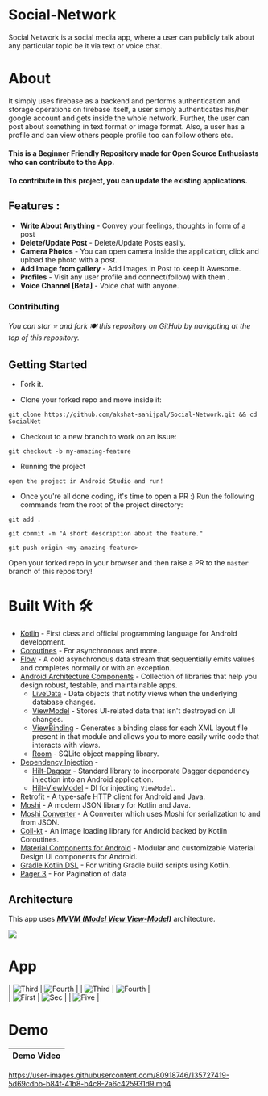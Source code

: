 # Social-Network
Social Network is a social media app, where a user can publicly talk about any particular topic be it via text or voice chat.
# About
It simply uses firebase as a backend and performs authentication and storage operations on firebase itself, a user simply authenticates his/her google account and gets inside the whole network. Further, the user can post about something in text format or image format. Also, a user has a profile and can view others people profile too can follow others etc.

#### This is a Beginner Friendly Repository made for Open Source Enthusiasts who can contribute to the App. 
#### To contribute in this project, you can update the existing applications.

## Features :

- **Write About Anything** - Convey your feelings, thoughts in form of a post 
- **Delete/Update Post** - Delete/Update Posts easily.
- **Camera Photos** - You can open camera inside the application, click and upload the photo with a post.
- **Add Image from gallery** - Add Images in Post to keep it Awesome.
- **Profiles** - Visit any user profile and connect(follow) with them .
- **Voice Channel [Beta]** - Voice chat with anyone.

### Contributing
###### You can star ⭐ and fork 🍽️ this repository on GitHub by navigating at the top of this repository.

## Getting Started
* Fork it.

* Clone your forked repo and move inside it:

`git clone https://github.com/akshat-sahijpal/Social-Network.git && cd SocialNet`

* Checkout to a new branch to work on an issue:

`git checkout -b my-amazing-feature`

* Running the project

`open the project in Android Studio and run!`
<br/>

* Once you're all done coding, it's time to open a PR :)
Run the following commands from the root of the project directory:

`git add .`

`git commit -m "A short description about the feature."`

`git push origin <my-amazing-feature>`

Open your forked repo in your browser and then raise a PR to the `master` branch of this repository!

# Built With 🛠
- [Kotlin](https://kotlinlang.org/) - First class and official programming language for Android development.
- [Coroutines](https://kotlinlang.org/docs/reference/coroutines-overview.html) - For asynchronous and more..
- [Flow](https://kotlin.github.io/kotlinx.coroutines/kotlinx-coroutines-core/kotlinx.coroutines.flow/-flow/) - A cold asynchronous data stream that sequentially emits values and completes normally or with an exception.
- [Android Architecture Components](https://developer.android.com/topic/libraries/architecture) - Collection of libraries that help you design robust, testable, and maintainable apps.
  - [LiveData](https://developer.android.com/topic/libraries/architecture/livedata) - Data objects that notify views when the underlying database changes.
  - [ViewModel](https://developer.android.com/topic/libraries/architecture/viewmodel) - Stores UI-related data that isn't destroyed on UI changes. 
  - [ViewBinding](https://developer.android.com/topic/libraries/view-binding) - Generates a binding class for each XML layout file present in that module and allows you to more easily write code that interacts with views.
  - [Room](https://developer.android.com/topic/libraries/architecture/room) - SQLite object mapping library.
- [Dependency Injection](https://developer.android.com/training/dependency-injection) - 
  - [Hilt-Dagger](https://dagger.dev/hilt/) - Standard library to incorporate Dagger dependency injection into an Android application.
  - [Hilt-ViewModel](https://developer.android.com/training/dependency-injection/hilt-jetpack) - DI for injecting `ViewModel`.
- [Retrofit](https://square.github.io/retrofit/) - A type-safe HTTP client for Android and Java.
- [Moshi](https://github.com/square/moshi) - A modern JSON library for Kotlin and Java.
- [Moshi Converter](https://github.com/square/retrofit/tree/master/retrofit-converters/moshi) - A Converter which uses Moshi for serialization to and from JSON.
- [Coil-kt](https://coil-kt.github.io/coil/) - An image loading library for Android backed by Kotlin Coroutines.
- [Material Components for Android](https://github.com/material-components/material-components-android) - Modular and customizable Material Design UI components for Android.
- [Gradle Kotlin DSL](https://docs.gradle.org/current/userguide/kotlin_dsl.html) - For writing Gradle build scripts using Kotlin.
- [Pager 3](https://developer.android.com/reference/kotlin/androidx/paging/Pager) - For Pagination of data
## Architecture
This app uses [***MVVM (Model View View-Model)***](https://developer.android.com/jetpack/docs/guide#recommended-app-arch) architecture.

![](https://developer.android.com/topic/libraries/architecture/images/final-architecture.png)
# App 
| ![Third](https://user-images.githubusercontent.com/80918746/135667016-a6ba8901-5f78-4c4c-9f68-504365b2b5b9.png) | ![Fourth](https://user-images.githubusercontent.com/80918746/135667060-9d6a3b9e-5285-40ea-aec4-f7ddcb3eed64.png) |
| ![Third](https://user-images.githubusercontent.com/80918746/135727192-6e8bc0c8-9fc1-4622-8c05-af9449bf814d.png) | ![Fourth](https://user-images.githubusercontent.com/80918746/135667277-30199145-7d6b-4617-9e31-88026c239779.png) |  
| ![First](https://user-images.githubusercontent.com/80918746/135666196-46d4e5f1-4bc3-4b8a-89f4-a592d0c1425c.png) | ![Sec](https://user-images.githubusercontent.com/80918746/135666256-4aee9312-d1c5-46ff-801c-b7e0e2e57a82.png) |
| ![Five](https://user-images.githubusercontent.com/80918746/135985286-cc4aaba9-929b-4887-9c5d-28847e2932a8.jpg) | 
 
 
# Demo
| Demo Video |
|:-:|

https://user-images.githubusercontent.com/80918746/135727419-5d69cdbb-b84f-41b8-b4c8-2a6c425931d9.mp4

